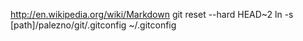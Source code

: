 http://en.wikipedia.org/wiki/Markdown
git reset --hard HEAD~2
ln -s [path]/palezno/git/.gitconfig ~/.gitconfig
